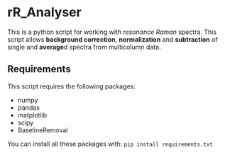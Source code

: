 # rR_Analyser

This is a python script for working with *resonance Raman* spectra. This script allows **background correction**, **normalization** and **subtraction** of single and **average**d spectra from multicolumn data.

## Requirements
This script requires the following packages:
* numpy
* pandas
* matplotlib
* scipy
* BaselineRemoval

You can install all these packages with: `pip install requirements.txt`
